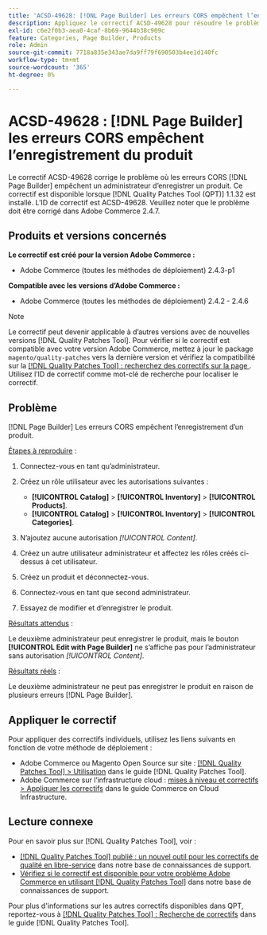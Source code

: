 ```yaml
---
title: 'ACSD-49628: [!DNL Page Builder] Les erreurs CORS empêchent l’enregistrement du produit'
description: Appliquez le correctif ACSD-49628 pour résoudre le problème Adobe Commerce où les erreurs  [!DNL Page Builder] CORS empêchent l’enregistrement du produit.
exl-id: c6e2f0b3-aea0-4caf-8b69-9644b38c909c
feature: Categories, Page Builder, Products
role: Admin
source-git-commit: 7718a835e343ae7da9ff79f690503b4ee1d140fc
workflow-type: tm+mt
source-wordcount: '365'
ht-degree: 0%

---
```


# ACSD-49628 : [!DNL Page Builder] les erreurs CORS empêchent l’enregistrement du produit

Le correctif ACSD-49628 corrige le problème où les erreurs CORS [!DNL Page Builder] empêchent un administrateur d’enregistrer un produit. Ce correctif est disponible lorsque [!DNL Quality Patches Tool (QPT)] 1.1.32 est installé. L’ID de correctif est ACSD-49628. Veuillez noter que le problème doit être corrigé dans Adobe Commerce 2.4.7.

## Produits et versions concernés

**Le correctif est créé pour la version Adobe Commerce :**

* Adobe Commerce (toutes les méthodes de déploiement) 2.4.3-p1

**Compatible avec les versions d’Adobe Commerce :**

* Adobe Commerce (toutes les méthodes de déploiement) 2.4.2 - 2.4.6

>[!NOTE]
>
>Le correctif peut devenir applicable à d’autres versions avec de nouvelles versions [!DNL Quality Patches Tool]. Pour vérifier si le correctif est compatible avec votre version Adobe Commerce, mettez à jour le package `magento/quality-patches` vers la dernière version et vérifiez la compatibilité sur la [[!DNL Quality Patches Tool] : recherchez des correctifs sur la page ](https://experienceleague.adobe.com/tools/commerce-quality-patches/index.html?lang=fr). Utilisez l’ID de correctif comme mot-clé de recherche pour localiser le correctif.

## Problème

[!DNL Page Builder] Les erreurs CORS empêchent l’enregistrement d’un produit.

<u>Étapes à reproduire</u> :

1. Connectez-vous en tant qu’administrateur.
1. Créez un rôle utilisateur avec les autorisations suivantes :

   * **[!UICONTROL Catalog]** > **[!UICONTROL Inventory]** > **[!UICONTROL Products]**.
   * **[!UICONTROL Catalog]** > **[!UICONTROL Inventory]** > **[!UICONTROL Categories]**.

1. N’ajoutez aucune autorisation *[!UICONTROL Content]*.
1. Créez un autre utilisateur administrateur et affectez les rôles créés ci-dessus à cet utilisateur.
1. Créez un produit et déconnectez-vous.
1. Connectez-vous en tant que second administrateur.
1. Essayez de modifier et d’enregistrer le produit.

<u>Résultats attendus</u> :

Le deuxième administrateur peut enregistrer le produit, mais le bouton **[!UICONTROL Edit with Page Builder]** ne s’affiche pas pour l’administrateur sans autorisation *[!UICONTROL Content]*.

<u>Résultats réels</u> :

Le deuxième administrateur ne peut pas enregistrer le produit en raison de plusieurs erreurs [!DNL Page Builder].

## Appliquer le correctif

Pour appliquer des correctifs individuels, utilisez les liens suivants en fonction de votre méthode de déploiement :

* Adobe Commerce ou Magento Open Source sur site : [[!DNL Quality Patches Tool] > Utilisation](https://experienceleague.adobe.com/docs/commerce-operations/tools/quality-patches-tool/usage.html?lang=fr) dans le guide [!DNL Quality Patches Tool].
* Adobe Commerce sur l’infrastructure cloud : [mises à niveau et correctifs > Appliquer les correctifs](https://experienceleague.adobe.com/docs/commerce-cloud-service/user-guide/develop/upgrade/apply-patches.html?lang=fr) dans le guide Commerce on Cloud Infrastructure.

## Lecture connexe

Pour en savoir plus sur [!DNL Quality Patches Tool], voir :

* [[!DNL Quality Patches Tool] publié : un nouvel outil pour les correctifs de qualité en libre-service](/help/announcements/adobe-commerce-announcements/magento-quality-patches-released-new-tool-to-self-serve-quality-patches.md) dans notre base de connaissances de support.
* [Vérifiez si le correctif est disponible pour votre problème Adobe Commerce en utilisant  [!DNL Quality Patches Tool]](/help/support-tools/patches-available-in-qpt-tool/check-patch-for-magento-issue-with-magento-quality-patches.md) dans notre base de connaissances de support.

Pour plus d&#39;informations sur les autres correctifs disponibles dans QPT, reportez-vous à [[!DNL Quality Patches Tool] : Recherche de correctifs](https://experienceleague.adobe.com/tools/commerce-quality-patches/index.html?lang=fr) dans le guide [!DNL Quality Patches Tool].
